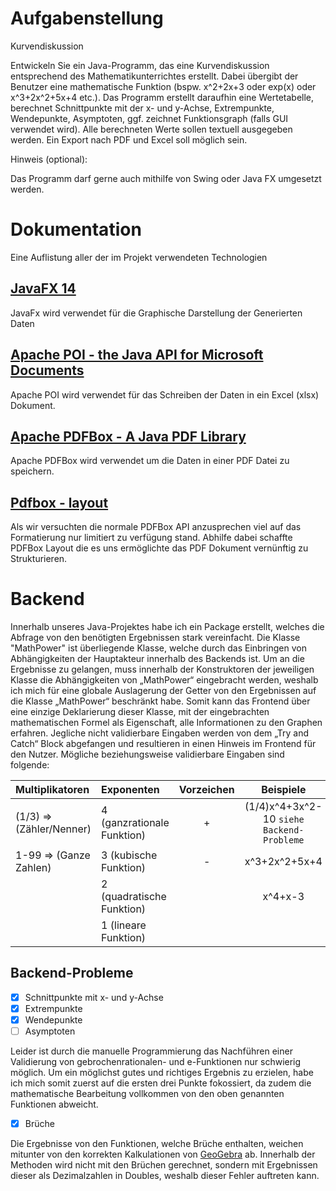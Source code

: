 
# Aufgabenstellung  
  
Kurvendiskussion  
  
Entwickeln Sie ein Java-Programm, das eine Kurvendiskussion entsprechend des Mathematikunterrichtes erstellt. Dabei übergibt der Benutzer eine mathematische Funktion (bspw. x^2+2x+3 oder exp(x) oder x^3+2x^2+5x+4 etc.). Das Programm erstellt daraufhin eine Wertetabelle, berechnet Schnittpunkte mit der x- und y-Achse, Extrempunkte, Wendepunkte, Asymptoten, ggf. zeichnet Funktionsgraph (falls GUI verwendet wird). Alle berechneten Werte sollen textuell ausgegeben werden. Ein Export nach PDF und Excel soll möglich sein.   
  
Hinweis (optional):   
 
Das Programm darf gerne auch mithilfe von Swing oder Java FX umgesetzt werden.   
  
# Dokumentation

Eine Auflistung aller der im Projekt verwendeten Technologien

##  [JavaFX 14](https://openjfx.io/index.html)

JavaFx wird verwendet für die Graphische Darstellung der Generierten Daten 


##  [Apache POI - the Java API for Microsoft Documents](https://poi.apache.org/index.html)

Apache POI wird verwendet für das Schreiben der Daten in ein Excel (xlsx) Dokument.

## [Apache PDFBox  - A Java PDF Library](https://pdfbox.apache.org/)

Apache PDFBox wird verwendet um die Daten in einer PDF Datei zu speichern.

## [Pdfbox - layout](https://github.com/ralfstuckert/pdfbox-layout)
Als wir versuchten die normale PDFBox API anzusprechen viel auf das Formatierung nur limitiert zu verfügung stand. Abhilfe dabei schaffte PDFBox Layout die es uns ermöglichte das PDF Dokument vernünftig zu Strukturieren.

# Backend

Innerhalb unseres Java-Projektes habe ich ein Package erstellt, welches die Abfrage von den benötigten Ergebnissen stark vereinfacht. Die Klasse "MathPower" ist überliegende Klasse, welche durch das Einbringen von Abhängigkeiten der Hauptakteur innerhalb des Backends ist. Um an die Ergebnisse zu gelangen, muss innerhalb der Konstruktoren der jeweiligen Klasse die Abhängigkeiten von „MathPower“ eingebracht werden, weshalb ich mich für eine globale Auslagerung der Getter von den Ergebnissen auf die Klasse „MathPower“ beschränkt habe. Somit kann das Frontend über eine einzige Deklarierung dieser Klasse, mit der eingebrachten mathematischen Formel als Eigenschaft, alle Informationen zu den Graphen erfahren. Jegliche nicht validierbare Eingaben werden von dem „Try and Catch“ Block abgefangen und resultieren in einen Hinweis im Frontend für den Nutzer. Mögliche beziehungsweise validierbare Eingaben sind folgende: 

| Multiplikatoren  | Exponenten | Vorzeichen | Beispiele |
| :------------- | :------------- | :-------------: | :-------------: |
| (1/3) => (Zähler/Nenner) | 4 (ganzrationale Funktion) | + | (1/4)x^4+3x^2-10 `siehe Backend-Probleme`|
| 1-99  => (Ganze Zahlen) | 3 (kubische Funktion) | - | x^3+2x^2+5x+4 |
|  | 2 (quadratische Funktion) |  | x^4+x-3 |
|  | 1 (lineare Funktion) |  |  |

## Backend-Probleme
- [x] Schnittpunkte mit x- und y-Achse
- [x] Extrempunkte
- [x] Wendepunkte
- [ ] Asymptoten

Leider ist durch die manuelle Programmierung das Nachführen einer Validierung von gebrochenrationalen- und e-Funktionen nur schwierig möglich. Um ein möglichst gutes und richtiges Ergebnis zu erzielen, habe ich mich somit zuerst auf die ersten drei Punkte fokossiert, da zudem die mathematische Bearbeitung vollkommen von den oben genannten Funktionen abweicht.

- [x] Brüche

Die Ergebnisse von den Funktionen, welche Brüche enthalten, weichen mitunter von den korrekten Kalkulationen von [GeoGebra](https://www.geogebra.org/graphing) ab. Innerhalb der Methoden wird nicht mit den Brüchen gerechnet, sondern mit Ergebnissen dieser als Dezimalzahlen in Doubles, weshalb dieser Fehler auftreten kann.
